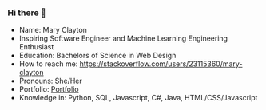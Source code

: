 ### Hi there 👋


- Name: Mary Clayton
- Inspiring Software Engineer and Machine Learning Engineering Enthusiast
- Education: Bachelors of Science in Web Design
- How to reach me: https://stackoverflow.com/users/23115360/mary-clayton
- Pronouns: She/Her
- Portfolio: [Portfolio](https://www.datascienceportfol.io/mary_clayton)
- Knowledge in: Python, SQL, Javascript, C#, Java, HTML/CSS/Javascript
